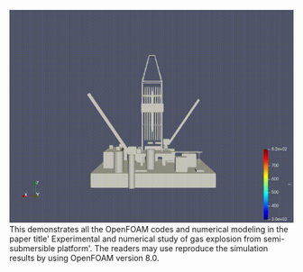 ![img](https://github.com/Jihao222/OF-offshore-explosion/blob/main/jihao.gif)
This demonstrates all the OpenFOAM codes and numerical modeling in the paper title' Experimental and numerical study of gas explosion from 
semi-submersible platform'. The readers may use reproduce the simulation results by using OpenFOAM version 8.0.

